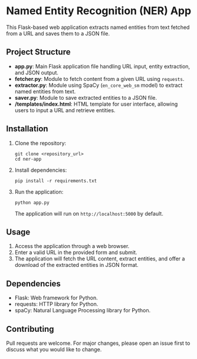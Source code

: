 
# Named Entity Recognition (NER) App

This Flask-based web application extracts named entities from text fetched from a URL and saves them to a JSON file.

## Project Structure

* **app.py**: Main Flask application file handling URL input, entity extraction, and JSON output.
* **fetcher.py**: Module to fetch content from a given URL using `requests`.
* **extractor.py**: Module using SpaCy (`en_core_web_sm` model) to extract named entities from text.
* **saver.py**: Module to save extracted entities to a JSON file.
* **/templates/index.html**: HTML template for user interface, allowing users to input a URL and retrieve entities.

## Installation

1. Clone the repository:

   ```
   git clone <repository_url>
   cd ner-app
   ```

2. Install dependencies:

   ```
   pip install -r requirements.txt
   ```

3. Run the application:

   ```
   python app.py
   ```

   The application will run on `http://localhost:5000` by default.

## Usage

1. Access the application through a web browser.
2. Enter a valid URL in the provided form and submit.
3. The application will fetch the URL content, extract entities, and offer a download of the extracted entities in JSON format.

## Dependencies

* Flask: Web framework for Python.
* requests: HTTP library for Python.
* spaCy: Natural Language Processing library for Python.

## Contributing

Pull requests are welcome. For major changes, please open an issue first to discuss what you would like to change.

